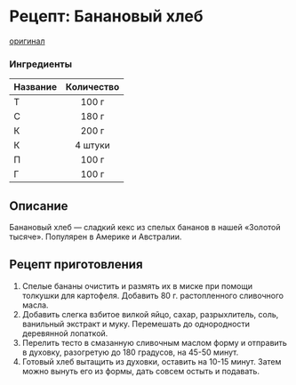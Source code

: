 # Рецепт: Банановый хлеб
[оригинал](https://eda.ru/recepty/vypechka-deserty/bananovyy-hleb-104302)

### Ингредиенты
| Название        	| Количество    |
| -------------   	|:-------------:|
| Т  	| 100 г 		|
| С 	| 180 г      	|
| К	| 200 г     	|
| К		| 4 штуки     	|
| П	| 100 г      	|
| Г		| 100 г     	|

## Описание
Банановый хлеб — сладкий кекс из спелых бананов в нашей «Золотой тысяче». Популярен в Америке и Австралии.

## Рецепт приготовления
1. Спелые бананы очистить и размять их в миске при помощи толкушки для картофеля. Добавить 80 г. растопленного сливочного масла.
1. Добавить слегка взбитое вилкой яйцо, сахар, разрыхлитель, соль, ванильный экстракт и муку. Перемешать до однородности деревянной лопаткой.
1. Перелить тесто в смазанную сливочным маслом форму и отправить в духовку, разогретую до 180 градусов, на 45-50 минут.
1. Готовый хлеб вытащить из духовки, оставить на 10-15 минут. Затем можно вынуть его из формы, дать совсем остыть и подавать.
